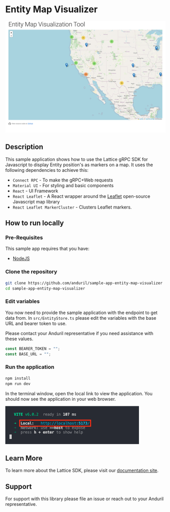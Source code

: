 # Entity Map Visualizer

![Sample App](images/app.png)

## Description

This sample application shows how to use the Lattice gRPC SDK for Javascript to display Entity position's as markers on a map. It uses the following dependencies to achieve this:


* `Connect RPC` - To make the gRPC+Web requests
* `Material UI` - For styling and basic components
* `React` - UI Framework
* `React Leaflet` - A React wrapper around the [Leaflet](https://leafletjs.com/) open-source Javascript map library
* `React Leaflet MarkerCluster` - Clusters Leaflet markers. 

## How to run locally

### Pre-Requisites

This sample app requires that you have:

* [NodeJS](https://nodejs.org/en/download)

### Clone the repository

```bash
git clone https://github.com/anduril/sample-app-entity-map-visualizer
cd sample-app-entity-map-visualizer
```

### Edit variables

You now need to provide the sample application with the endpoint to get data from. In `src/EntityStore.ts` please edit the variables with the base URL and bearer token to use. 

Please contact your Anduril representative if you need assistance with these values.

```ts
const BEARER_TOKEN = "";
const BASE_URL = "";
```


### Run the application

```bash
npm install
npm run dev
```

In the terminal window, open the local link to view the application. You should now see the application in your web browser.

![Terminal](images/terminal.png)

## Learn More

To learn more about the Lattice SDK, please visit our [documentation site](https://docs.anduril.com).

## Support

For support with this library please file an issue or reach out to your Anduril representative.
